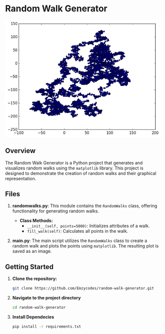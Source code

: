 # Random Walk Generator

![Random Walk](img.png)

## Overview

The Random Walk Generator is a Python project that generates and visualizes random walks using the `matplotlib` library. This project is designed to demonstrate the creation of random walks and their graphical representation.

## Files

1. **randomwalks.py**: This module contains the `RandomWalks` class, offering functionality for generating random walks.

   - **Class Methods:**
     - `__init__(self, points=5000)`: Initializes attributes of a walk.
     - `fill_walk(self)`: Calculates all points in the walk.

2. **main.py**: The main script utilizes the `RandomWalks` class to create a random walk and plots the points using `matplotlib`. The resulting plot is saved as an image.

## Getting Started

1. **Clone the repository:**
   ```bash
   git clone https://github.com/Emzycodes/random-walk-generator.git

2. **Navigate to the project directory**
   ``` bash
   cd random-walk-generator

3. **Install Dependecies**
   ``` bash
   pip install -r requirements.txt

